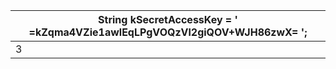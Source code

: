 | **String kSecretAccessKey = '** =kZqma4VZie1awlEqLPgVOQzVl2giQOV+WJH86zwX= **';** |
| --------------------------------------------------------------------------------------- |
| 3                                                                                       |
